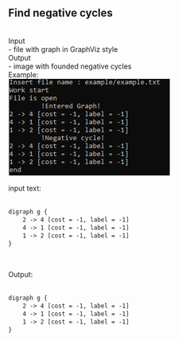 Find negative cycles
------------------
<br> Input
<br> - file with graph in GraphViz style
<br> Output
<br> - image with founded negative cycles
<br> Example:
<br>![Image alt](https://github.com/Nikitasobakabmx/CycleofNegativeCost/raw/master/example/test.png)

input text:
<pre>
<code class="php">
digraph g {
	2 -> 4 [cost = -1, label = -1]
	4 -> 1 [cost = -1, label = -1]
	1 -> 2 [cost = -1, label = -1]
}

</code>
</pre>
Output: 
<pre>
<code class="php">
digraph g {
	2 -> 4 [cost = -1, label = -1]
	4 -> 1 [cost = -1, label = -1]
	1 -> 2 [cost = -1, label = -1]
}
</code>
</pre>
